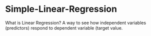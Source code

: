 # Simple-Linear-Regression

What is Linear Regression?
A way to see how independent variables (predictors) respond to dependent variable (target value.
